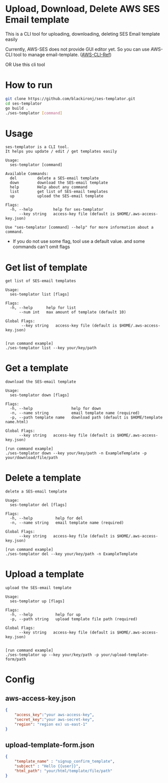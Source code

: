 # Upload, Download, Delete AWS SES Email template
This is a CLI tool for uploading, downloading, deleting SES Email template easily

Currently, AWS-SES does not provide GUI editor yet. So you can use AWS-CLI tool to manage email-template. ([AWS-CLI-Ref](https://awscli.amazonaws.com/v2/documentation/api/latest/index.html))

OR Use this cli tool

# How to run
```bash
git clone https://github.com/blackironj/ses-templator.git
cd ses-templator
go build .
./ses-templator [command]
```

# Usage
```
ses-templator is a CLI tool.
It helps you update / edit / get templates easily

Usage:
  ses-templator [command]

Available Commands:
  del         delete a SES-email template
  down        download the SES-email template
  help        Help about any command
  list        get list of SES-email templates
  up          upload the SES-email template

Flags:
  -h, --help         help for ses-templator
      --key string   access-key file (default is $HOME/.aws-access-key.json)

Use "ses-templator [command] --help" for more information about a command.
```

- If you do not use some flag, tool use a default value. and some commands can't omit flags

# Get list of template
```
get list of SES-email templates

Usage:
  ses-templator list [flags]

Flags:
  -h, --help      help for list
      --num int   max amount of template (default 10)

Global Flags:
       --key string   access-key file (default is $HOME/.aws-access-key.json)


[run command example]
./ses-templator list --key your/key/path
```

# Get a template
```
download the SES-email template

Usage:
  ses-templator down [flags]

Flags:
  -h, --help                 help for down
  -n, --name string          email template name (required)
  -p, --path template name   download path (default is $HOME/template name.html)

Global Flags:
      --key string   access-key file (default is $HOME/.aws-access-key.json)

[run command example]
./ses-templator down --key your/key/path -n ExampleTemplate -p your/download/file/path
```

# Delete a template
```
delete a SES-email template

Usage:
  ses-templator del [flags]

Flags:
  -h, --help          help for del
  -n, --name string   email template name (required)

Global Flags:
      --key string   access-key file (default is $HOME/.aws-access-key.json)

[run command example]
./ses-templator del --key your/key/path -n ExampleTemplate
```

# Upload a template
```
upload the SES-email template

Usage:
  ses-templator up [flags]

Flags:
  -h, --help          help for up
  -p, --path string   upload template file path (required)

Global Flags:
      --key string   access-key file (default is $HOME/.aws-access-key.json)
    

[run command example]
./ses-templator up --key your/key/path -p your/upload-template-form/path
```

# Config
## aws-access-key.json
```json
{
    "access_key":"your aws-access-key",
    "secret_key":"your aws-secret-key",
    "region": "region ex) us-east-1"
}
```

## upload-template-form.json
```json
{
    "template_name" : "signup_confirm_template",
    "subject" : "Hello {{user}}",
    "html_path": "your/html/template/file/path" 
}
```
